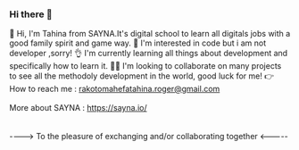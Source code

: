 ### Hi there 🙋
🫱 Hi, I'm Tahina from SAYNA.It's digital school to learn all digitals jobs with a good family spirit and game way.
👀 I'm interested in code but i am not developer ,sorry!
👌 I'm currently learning all things about development and specifically how to learn it.
🧑‍🎓 I'm looking to collaborate on many projects to see all the methodoly development in the world, good luck for me!
👉 How to reach me : rakotomahefatahina.roger@gmail.com
<br><br>
More about SAYNA : https://sayna.io/<br>
<br><br>
----> To the pleasure of exchanging and/or collaborating together <-----

